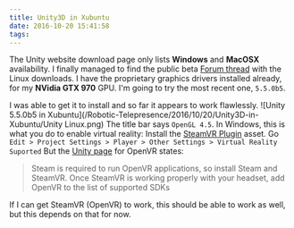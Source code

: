 ```yaml
---
title: Unity3D in Xubuntu
date: 2016-10-20 15:41:58
tags:
---
```

The Unity website download page only lists **Windows** and **MacOSX** availability.
I finally managed to find the public beta [Forum thread](https://forum.unity3d.com/threads/unity-on-linux-release-notes-and-known-issues.350256/) with the Linux downloads.
I have the proprietary graphics drivers installed already, for my **NVidia GTX 970** GPU.
I'm going to try the most recent one, `5.5.0b5`.

I was able to get it to install and so far it appears to work flawlessly.
![Unity 5.5.0b5 in Xubuntu](/Robotic-Telepresence/2016/10/20/Unity3D-in-Xubuntu/Unity Linux.png)
The title bar says `OpenGL 4.5`.
In Windows, this is what you do to enable virtual reality:
Install the [SteamVR Plugin](https://www.assetstore.unity3d.com/en/#!/content/32647) asset.
Go `Edit > Project Settings > Player > Other Settings > Virtual Reality Suported`
But the [Unity page](https://docs.unity3d.com/Manual/VRDevices-OpenVR.html) for OpenVR states:
> Steam is required to run OpenVR applications, so install Steam and SteamVR. Once SteamVR is working properly with your headset, add OpenVR to the list of supported SDKs

If I can get SteamVR (OpenVR) to work, this should be able to work as well, but this depends on that for now.
